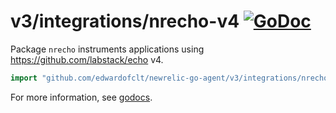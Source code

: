# v3/integrations/nrecho-v4 [![GoDoc](https://godoc.org/github.com/edwardofclt/newrelic-go-agent/v3/integrations/nrecho-v4?status.svg)](https://godoc.org/github.com/edwardofclt/newrelic-go-agent/v3/integrations/nrecho-v4)

Package `nrecho` instruments applications using https://github.com/labstack/echo
v4.

```go
import "github.com/edwardofclt/newrelic-go-agent/v3/integrations/nrecho-v4"
```

For more information, see
[godocs](https://godoc.org/github.com/edwardofclt/newrelic-go-agent/v3/integrations/nrecho-v4).

